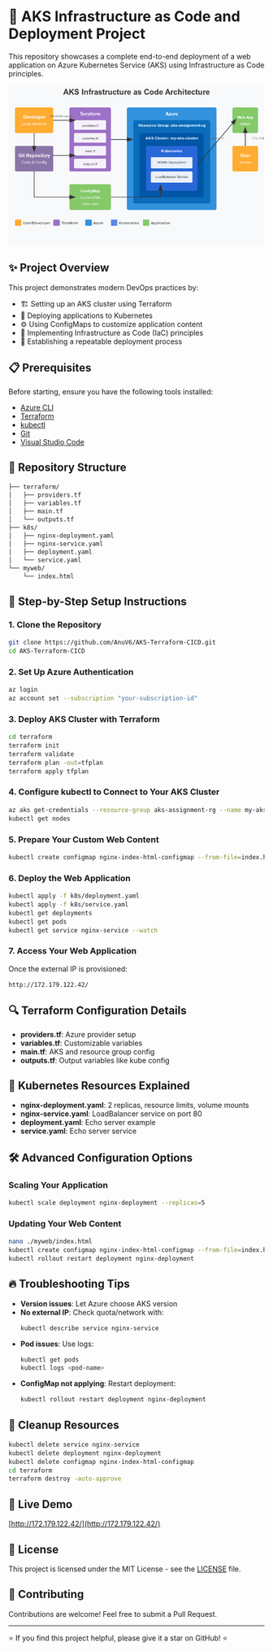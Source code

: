# 🚀 AKS Infrastructure as Code and Deployment Project

This repository showcases a complete end-to-end deployment of a web application on Azure Kubernetes Service (AKS) using Infrastructure as Code principles.

![AKS Project Architecture Diagram](screenshots\diagram.png)

## ✨ Project Overview

This project demonstrates modern DevOps practices by:
- 🏗️ Setting up an AKS cluster using Terraform
- 🚢 Deploying applications to Kubernetes
- ⚙️ Using ConfigMaps to customize application content
- 📝 Implementing Infrastructure as Code (IaC) principles
- 🔄 Establishing a repeatable deployment process

## 📋 Prerequisites

Before starting, ensure you have the following tools installed:

- [Azure CLI](https://docs.microsoft.com/en-us/cli/azure/install-azure-cli)
- [Terraform](https://www.terraform.io/downloads.html)
- [kubectl](https://kubernetes.io/docs/tasks/tools/)
- [Git](https://git-scm.com/downloads)
- [Visual Studio Code](https://code.visualstudio.com/)

## 📂 Repository Structure

```
├── terraform/
│   ├── providers.tf
│   ├── variables.tf
│   ├── main.tf
│   └── outputs.tf
├── k8s/
│   ├── nginx-deployment.yaml
│   ├── nginx-service.yaml
│   ├── deployment.yaml
│   └── service.yaml
└── myweb/
    └── index.html
```

## 🔧 Step-by-Step Setup Instructions

### 1. Clone the Repository

```bash
git clone https://github.com/AnuV6/AKS-Terraform-CICD.git
cd AKS-Terraform-CICD
```

### 2. Set Up Azure Authentication

```bash
az login
az account set --subscription "your-subscription-id"
```

### 3. Deploy AKS Cluster with Terraform

```bash
cd terraform
terraform init
terraform validate
terraform plan -out=tfplan
terraform apply tfplan
```

### 4. Configure kubectl to Connect to Your AKS Cluster

```bash
az aks get-credentials --resource-group aks-assignment-rg --name my-aks-cluster
kubectl get nodes
```

### 5. Prepare Your Custom Web Content

```bash
kubectl create configmap nginx-index-html-configmap --from-file=index.html=./myweb/index.html
```

### 6. Deploy the Web Application

```bash
kubectl apply -f k8s/deployment.yaml
kubectl apply -f k8s/service.yaml
kubectl get deployments
kubectl get pods
kubectl get service nginx-service --watch
```

### 7. Access Your Web Application

Once the external IP is provisioned:

```
http://172.179.122.42/
```

## 🔍 Terraform Configuration Details

- **providers.tf**: Azure provider setup
- **variables.tf**: Customizable variables
- **main.tf**: AKS and resource group config
- **outputs.tf**: Output variables like kube config

## 🧩 Kubernetes Resources Explained

- **nginx-deployment.yaml**: 2 replicas, resource limits, volume mounts
- **nginx-service.yaml**: LoadBalancer service on port 80
- **deployment.yaml**: Echo server example
- **service.yaml**: Echo server service

## 🛠️ Advanced Configuration Options

### Scaling Your Application

```bash
kubectl scale deployment nginx-deployment --replicas=5
```

### Updating Your Web Content

```bash
nano ./myweb/index.html
kubectl create configmap nginx-index-html-configmap --from-file=index.html=./myweb/index.html -o yaml --dry-run=client | kubectl apply -f -
kubectl rollout restart deployment nginx-deployment
```

## 🔥 Troubleshooting Tips

- **Version issues**: Let Azure choose AKS version
- **No external IP**: Check quota/network with:
  ```bash
  kubectl describe service nginx-service
  ```
- **Pod issues**: Use logs:
  ```bash
  kubectl get pods
  kubectl logs <pod-name>
  ```
- **ConfigMap not applying**: Restart deployment:
  ```bash
  kubectl rollout restart deployment nginx-deployment
  ```

## 🧹 Cleanup Resources

```bash
kubectl delete service nginx-service
kubectl delete deployment nginx-deployment
kubectl delete configmap nginx-index-html-configmap
cd terraform
terraform destroy -auto-approve
```

## 🚀 Live Demo

[http://172.179.122.42/](http://172.179.122.42/)

## 📜 License

This project is licensed under the MIT License - see the [LICENSE](LICENSE) file.

## 🤝 Contributing

Contributions are welcome! Feel free to submit a Pull Request.

---

⭐ If you find this project helpful, please give it a star on GitHub! ⭐
